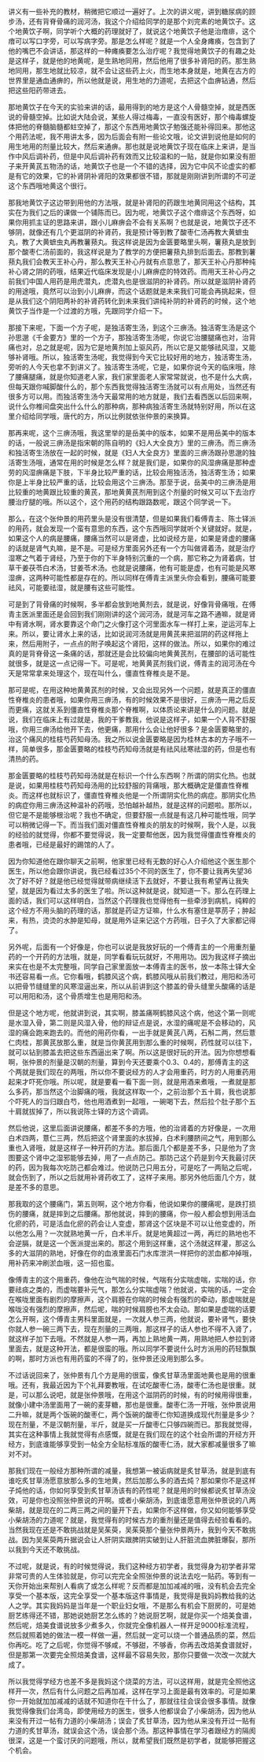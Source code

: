 讲义有一些补充的教材，稍微把它顺过一遍好了。上次的讲义呢，讲到糖尿病的顾步汤，还有背脊骨痛的润河汤，我这个介绍给同学的是那个刘完素的地黄饮子。这个地黄饮子啊，同学听个大概的药理就好了，就说这个地黄饮子他是治瘖痱，这个瘖可以写口字旁，可以写病字旁。那是怎么样呢？就是一个人全身瘫痪，包含到了他的嘴巴不会讲话，那这样的一种瘫痪要怎么治疗呢？我觉得地黄饮子的有趣之处是这样子，就是他的地黄呢，是生熟地同用，然后他用了很多补肾阳的药。那生熟地同用，那生地就比较凉，就不会让这些药上火，而生地本身就是，地黄在古方的世界里是通血通痹的，所以他就是说，用生地的力道呢，去把这个血痹钻通，然后把这些阳药带进去。

那地黄饮子在今天的实验来讲的话，最用得到的地方是这个人骨髓空掉，就是西医说的骨髓空掉。比如说大陆会说，某些人得过梅毒，一直没有医好，那个梅毒螺旋体把他的脊髓脑髓都蛀空掉了，那这个东西用地黄饮子勉强还能补得回来。那他这个用药法呢，我不用讲太多，因为后面会有附一些论文哦，论文讲到说他是如何的用生地用的剂量比较大，然后来通痹。那也就是说地黄饮子现在临床上来讲，是当作中风后调补药，但是中风后调补药有效而又比较温和的一贴，就是你如果没有胆子来开黄芪五物汤的话，地黄饮子也是一个不错的选择，因为它中风不论虚实的都是有它的效果，它的补肾阴补肾阳的效果都很不错，那就是刚刚讲到所谓的不可逆这个东西哦地黄这个很行。

那我地黄饮子这边带到用他的方法哦，就是补肾阳的药跟生地黄同用这个结构，其实在为我们之后的课做一个铺陈而已。因为呢，地黄饮子这个瘖痱这个东西呀，如果你用抓主证的思路来讲，跟小儿麻痹会不会有关系啊？也就是说，地黄饮子还不够阴，就像还有几个更滋阴的补肾药，我是预计等到教了酸枣仁汤再教大黄蟅虫丸，教了大黄蟅虫丸再教薯蓣丸。我这样说是因为金匮要略里头啊，薯蓣丸是放到那个酸枣仁汤前面的，我这样说是为了教学的方便把薯蓣丸排到后面去。那教到薯蓣丸我们会教天王补心丹，那么教天王补心丹就有点意思了，那天王补心丹那种纯补心肾之阴的药哦，结果近代临床发现是小儿麻痹症的特效药。而用天王补心丹之前我们中国人用药是用虎潜丸，虎潜丸也是很滋阴的补肾药。所以就是滋阴补肾药的用途哦，竟然可以治到小儿麻痹，而这个话题就是未来我们可能会再挑起来，但是从我们这个阴阳两补的补肾药转化到未来我们讲纯补阴的补肾药的时候，这个地黄饮子当作是一个过渡的方哦，先跟同学介绍一下。

那接下来呢，下面一个方子呢，是独活寄生汤，到这个三痹汤。独活寄生汤是这个孙思邈《千金要方》里的一个方子，那独活寄生汤呢，你说它治腰腿痛也对，治背痛也对，总之就是呢，因为它是地黄剂加上驱风药，所以它是又能够祛风湿，又能够补肾哦。所以，独活寄生汤呢，我觉得到今天它比较好用的地方，独活寄生汤，旁听的人今天也拿不到讲义了。独活寄生汤呢，它是，如果你说今天的临床哦，除了腰痛腿痛，就是你知道老人家，我们家里面老人家常常就说，也不是什么大病，但每天跟你喊脚酸什么的，那个东西我觉得独活寄生汤就可以有点用处，当然还有很多方可以用。而独活寄生汤今天最常用的地方就是，我们去看西医以后回来啊，说什么你椎间盘突出什么什么的那种病，那种病独活寄生汤就特别好用，所以在这里介绍给同学哦，唐代的方，所以比例就依张仲景的来换算。

那再来呢，这个三痹汤哦，我这里举的是岳美中的版本，如果不是用岳美中的版本的话，一般说三痹汤是指宋朝的陈自明的《妇人大全良方》里的三痹汤。而三痹汤和独活寄生汤放在一起的时候，就是《妇人大全良方》里面的三痹汤跟孙思邈的独活寄生汤哦，通常在用的时候是怎么样？就是我们是，如果你的风湿痹痛是那种虚劳的风湿痹痛是下肢，下半身比较严重的话，比较会用独活汤，独活寄生汤；如果你是上半身比较严重的话，比较会用这个三痹汤。那至于说，岳美中的三痹汤是用比较重的地黄跟比较重的黄芪，那地黄黄芪剂用到这个剂量的时候又可以下去治疗腰治疗腿的哦。所以这个，这个用药的结构跟路数呢，跟这个同学说一下。

那么，在这个张仲景的用药里头是没有很清楚，但是如果我们看傅青主、陈士铎派的用药，就会发现一个蛮有意思的东西，这个东西哦同学就听个关键就好。就是，如果这个人的病是腰痛，腰痛当然可以是肾虚，比如说经方是，如果是肾虚的腰痛的话就是肾气丸嘛，是不是。可是经方里面另外还有一个方叫做肾着汤，就是治疗湿寒之气着于肾经，乃至于你的下半身特别沉重的一个病，那它称之为肾着病，甘草干姜茯苓白术汤，甘姜苓术汤。也就是说腰痛，他有可能是虚，也有可能是风寒湿痹，这两种可能性都是存在的。所以同样在傅青主派里头你会看到，腰痛可能要祛风，可能要祛湿，就是腰有这些可能性。

可是到了背骨痛的时候啊，多半都会放到地黄剂去，就是说，好像背骨痛哦，在傅青主医派里面还是会回到我们刚刚讲的这个润河汤，就是河车之路不通嘛，就是肾中有肾水啊，肾水要靠这个命门之火像打这个河里面水车一样打上来，逆运河车上来。所以，要让肾水上来的话，比如说润河汤就是用黄芪来把滋阴的药这样拖上来，然后用附子，一点点的附子唤起这个肾阳，这样的做法。所以，如果你的难过真的是背脊骨这一条痛的话，那就还是会比较偏向地黄黄芪剂，在腰部的话可能性就很多，就是这一点记得一下。可是呢，地黄黄芪剂我们说，傅青主的润河汤在今天是常常拿来处理这个，现在叫什么，僵直性脊椎炎是不是。

那可是呢，在用这种地黄黄芪剂的时候，又会出现另外一个问题，就是真正的僵直性脊椎炎的患者哦，如果你用三痹汤，有的时候效果不是很好，三痹汤一用之后反而更痛，这就关系到僵直性脊椎炎那个脊椎啊，以体质论来讲是什么的问题。就是说，我们在临床上有过就是，我的干爹教我，他说是这样子，如果一个人背不舒服哦，你用三痹汤给他开下去，他更痛，那用什么会让他好很多？是金匮要略里的，治这个痛风的桂枝芍药知母汤。我之所以说金匮要略是因为桂林古本的方子哦不一样，简单很多，那金匮要略的桂枝芍药知母汤就是有祛风祛寒祛湿的药，但是也有清热的药。

那金匮要略的桂枝芍药知母汤就是在标识一个什么东西啊？所谓的阴实化热。也就是说，如果用桂枝芍药知母汤用的比较舒服的背痛哦，那大概确定是僵直性脊椎炎。而这样也就标识了，僵直性脊椎炎他是一个所谓阴实化热的病症。那阴实化热的病症你用三痹汤这种温补的药哦，恐怕越补越热，就是这样的问题啦。那所以，但它是不是能够根治呢？我也不确定，但要舒服一点就是有这几种可能性哦，同学可以稍微记得一下。而当我们面对僵直性脊椎炎的朋友的时候啊，我个人是，以我的经验的就觉得，你都不要觉得说，我一定要帮他医，因为我觉得僵直性脊椎炎的患者哦，已经是最好的踢馆的人了。

因为你知道他在跟你聊天之前啊，他家里已经有无数的好心人介绍他这个医生那个医生，所以他会跟你讲说，我已经看过35个不同的医生了，你不要让我再失望36次了好不好？就是他已经觉得就带病继续活下去就好，不要让我有希望再让我失望，就是因为看过太多的医生了啦。所以这种就是说，就知道一下。那么在药理上面的话，我们可以这样明白，当然这个药理我也觉得他有一些牵涉到病机，纯粹的这个经方不用头脑的药理的话，那就是药证方证嘛，什么水有塞住是葶苈子；肿起来，有热，烫烫的水肿是知母，就是用外证来记这个方药哦，日子久了大家都记得了。

另外呢，后面有一个好像是，你也可以说是我放好玩的一个傅青主的一个用重剂量药的一个开药的方法哦，就是，同学看看玩玩就好，不用用功。因为我这样子摘出来实在也是不太完整哦，同学自己家里面放一本傅青主的医书，放一本陈士铎大全书还容易看一点。它你看哦，鹤膝风这个病，鹤膝风哦从前我们教过，用阳和汤可以把骨节缝缝里的风寒湿逼出来，所以从前讲到这个膝盖的骨头缝里头酸痛的话是可以用阳和汤，这个骨质增生也是用阳和汤。

但是这个地方呢，他就讲到说，其实啊，膝盖痛啊鹤膝风这个病，他这个第一则呢是水湿入骨，第二则是风湿入骨，他的辩证点是说，水湿的痛呢是不会移动的，风湿的痛会跑来跑去的。而他的用药你看，一出手就是黄芪八两，石斛二两，然后薏仁肉桂，那黄芪放那么重，就是当你黄芪用到那么重的时候啊，药性就可以往下，就可以钻到膝盖去把这些东西逼出来了啊。所以这是很好玩的开法。因为你想想看啊，张仲景的剂量是汉朝的剂量，算到今天还要乘个0.3、0.4的，那傅青主的这个两就是我们现在的两哦，所以你不要说经方的人才会用重药，时方的人用重药用起来才吓死你哦。所以呢，就是要看一看下面一则，就是用酒来煮哦，一煮就是那么多药，那当然这个治脚痛的哦，我就这样取一个，之前治那个五十肩，我也说那个吓死人的当归跟白芍，他也用酒煮到一起哦，一碗喝下去，然后拉个肚子那个五十肩就拔掉了，所以我说陈士铎的方这个调调。

然后他说，这里后面讲说腰痛，都差不多的方哦，他的治肾着的方好像是，一次用白术四两，薏仁三两，然后把这个肾里面的水拔掉，白术利腰脐间之气，用到那么重也入肾哦，就是这样子一种开药的方法。那后面几个都是差不多，只是他为了贪图要这个肾中之湿邪能够去掉，用了一点点防己。那防己这个药是到今天我最讨厌的药，因为我每次吃防己都会难过。他说防己只用五分，可是吃了一两贴之后呢，就会伤到了，所以之后就用补肾药收工了，这样子来用。那另外他后面几个方，就是差不多的意思。

那我取的这个腰痛门，第五则啊，这个地方你看，他说如果你的腰痛呢，是跌打损伤的腰痛，就是摔到之后腰痛。那他就说，摔到的腰痛，你一般人都会想到用活血化瘀的药，可是活血化瘀的药会让人变虚，那肾这个区块是不可以让他变虚的，所以他怎么用？一次就熟地黄一斤，白术半斤。就是地黄超过一两，再烂的熟地也不会逆膈，就是这一个医派提出来的。那这个用到这样重，这个汤就这样灌，那这么多的大滋阴的熟地，好像在你的血液里面石门水库泄洪一样把你的淤血都冲掉哦，用补药来冲刷淤血哦，这一招也蛮。

像傅青主的这个用重药，像他在治气喘的时候，气喘有分实喘虚喘，实喘的话，你要祛痰之类的，而虚喘要补元气，那怎么分实喘虚喘？他就说，实喘的话，一定会在喉咙里面有剧烈的摩擦声，这个肩膀在你喘的时候会有强烈的牵动，那虚喘就是喉咙没有强烈的摩擦声，然后呢，喘的时候肩膀也不太会动。那如果是虚喘的话要怎么开啊，这个傅青主男科里面就是，一次就人参三两，他就说，要补肾气，要快你就人参一碗三两下去，现在剂量的三两哦，那这样子的话人参也不得不入肾了，就这样子加下去哦。不然就是人参一两，再加上熟地黄一两，用熟地把人参拉到肾里面去，就是这种开法，都是很蛮的哦。所以同学不要说什么时方派用的药轻飘飘的啊，那时方派也有用药蛮的不得了的，张仲景还没用到那么多。

不过话说回来了，张仲景有几个方是用的很蛮，像炙甘草汤里面地黄也是用的很重哦。还有，我最近因为下个礼拜要教哦，在试吃酸枣仁汤，酸枣仁汤也是很重。就是，可以那么说吧，就是张仲景哦，在用这个滋阴药的时候，有的时候用得很重，就像小建中汤里面用了一碗的麦芽糖，那也是很重。酸枣仁汤一开哦，张仲景说用二升嘛，就是两个饭碗的酸枣仁，两个饭碗的酸枣仁你知道换成现代剂量是多少？现在剂量，不是汉朝剂量，半斤，就是买一斤酸枣仁只够四碗而已。那我就觉得，其实在这种事情上我就觉得有点感慨，就是在我们现在的这个社会所谓的开经方开经方，到底谁能够享受到一帖全方全贴标准版的酸枣仁汤，就大家都减量很多了嘛对不对。

那我们现在一般经方那种所谓的减量，我想第一被诟病就是炙甘草汤，就是到底有谁吃炙甘草汤愿意放那么多的生地黄，然后加那么多的酒去炖？那如果你不是这样子炖他的话，你如何享受到炙甘草汤该有的药性呢？就是用的时候都说炙甘草汤没效，可是你也没照张仲景说的开啊。或者小柴胡汤，到底谁愿意用张仲景说的八两柴胡，就是现在的二两三两之间的量开下去，如果你不这样做，你又如何能够享受小柴胡汤的力道呢？就是，我觉得有的时候古方的重剂量还是值得去经验看看的。当然我现在还是不敢挑战就是吴茱萸，吴茱萸那个量张仲景两升，我到今天不敢挑战。因为吴茱萸两升据说会让人肝阴实跟脾阴实破到让人肝脏流血脾脏爆裂，那所以我到今天还不敢挑战。

不过呢，就是说，有的时候觉得说，我们这种经方初学者，我觉得身为初学者非常非常可贵的人生体验就是，你可以完完全全照张仲景的说法去吃一贴药。等到有一天你开始出来帮别人看病了或怎么样呢？反而都是加加减减的哦，没有机会去完全享受一个基本版，这完全享受一个基本版这件事情是，我觉得是我妈妈教给我的达人之学。其实我妈妈是当年是一个职业妇女哦，不是那么有机会下厨房的，可是她厨艺练得还不错，那她说她厨艺怎么练的？她说厨艺啊，就是你买一个焙美食谱，然后呢，焙美食谱说放多少煮多久，你就完全像机器人一样开足9000标准流程，然后就照着她的做法一模一样做一遍，然后就一定可以烧一个普通品质的菜，然后你再吃。吃了之后呢，你觉得不够咸，不够甜，不够香，你再去改焙美食谱就好，但是那第一次要完全照焙美食谱，这样最不容易失败，那你只要做一次改一次就大成了。

所以我觉得学经方也差不多是我妈这个烧菜的方法，可以这样用，就是完全照他这样开一次，然后有什么问题之后再加减，这样在学习上面是最有效率的。可是如果你一开始就加加减减的话就不知道你在干什么了，那就往往会误会很多事情。就像我觉得像我们台湾岛，即使用经方的医生，很多人他都误会了小柴胡汤，因为他从来没有开过一帖有力道的小柴胡汤；误会了炙甘草汤，因为他从来没有开过一贴有力道的炙甘草汤，就误会这个汤，误会那个汤。那这种事情在学习者跟经方的隔阂很深，这是一个蛮讨厌的问题哦，所以，就希望我们既然是初学者，就能够把握这个机会。
